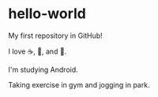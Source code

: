 # hello-world

My first repository in GitHub!

I love :coffee:, :pizza:, and :dancer:.

I'm studying Android.

Taking exercise in gym and jogging in park.

